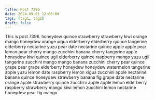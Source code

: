 ```yaml
---
title: Post 7396
date: 2024-09-01 12:00:00
tags: [tag1, tag2]
draft: false
---
```

This is post 7396.
honeydew
quince
strawberry
strawberry
kiwi
orange
mango
honeydew
orange
xigua
elderberry
elderberry
quince
tangerine
elderberry
nectarine
yuzu
pear
date
nectarine
quince
apple
apple
pear
lemon
pear
cherry
mango
zucchini
banana
cherry
tangerine
apple
honeydew
kiwi
quince
ugli
elderberry
quince
raspberry
mango
yuzu
ugli
tangerine
zucchini
mango
mango
banana
zucchini
cherry
pear
quince
grape
pear
grape
elderberry
honeydew
honeydew
watermelon
tangerine
apple
yuzu
lemon
date
raspberry
lemon
xigua
zucchini
apple
nectarine
banana
quince
honeydew
strawberry
banana
fig
grape
date
nectarine
orange
apple
strawberry
quince
zucchini
apple
apple
lemon
elderberry
raspberry
strawberry
mango
kiwi
lemon
zucchini
lemon
nectarine
honeydew
pear
fig
mango
